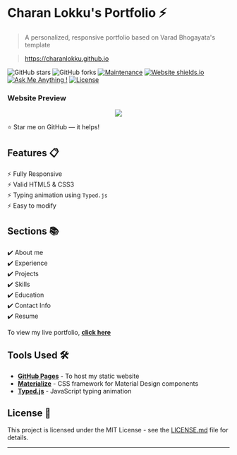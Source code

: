 # Charan Lokku's Portfolio ⚡️ 
> A personalized, responsive portfolio based on Varad Bhogayata's template

> https://charanlokku.github.io

![GitHub stars](https://img.shields.io/github/stars/charanlokku/charanlokku.github.io) 
![GitHub forks](https://img.shields.io/github/forks/charanlokku/charanlokku.github.io)
[![Maintenance](https://img.shields.io/badge/maintained-yes-green.svg)](https://github.com/charanlokku/charanlokku.github.io/commits/master)
[![Website shields.io](https://img.shields.io/badge/website-up-yellow)](http://charanlokku.github.io/)
[![Ask Me Anything !](https://img.shields.io/badge/ask%20me-linkedin-1abc9c.svg)](https://www.linkedin.com/in/your-linkedin/)
[![License](http://img.shields.io/:license-mit-blue.svg?style=flat-square)](http://badges.mit-license.org)

### Website Preview
<p align="center"> 
  <kbd>
    <a href="https://charanlokku.github.io" target="_blank"><img src="examples/preview.gif">
  </a>
  </kbd>
</p>

:star: Star me on GitHub — it helps!

## Features 📋
⚡️ Fully Responsive\
⚡️ Valid HTML5 & CSS3\
⚡️ Typing animation using `Typed.js`\
⚡️ Easy to modify

## Sections 📚
✔️ About me\
✔️ Experience\
✔️ Projects \
✔️ Skills \
✔️ Education\
✔️ Contact Info\
✔️ Resume

To view my live portfolio, **[click here](https://charanlokku.github.io/)**

## Tools Used 🛠️
* [<b>GitHub Pages</b>](https://create-react-app.dev/docs/deployment/#github-pages) - To host my static website
* [<b>Materialize</b>](https://materializecss.com/) - CSS framework for Material Design components
* [<b>Typed.js</b>](https://mattboldt.com/demos/typed-js/) - JavaScript typing animation

## License 📄
This project is licensed under the MIT License - see the [LICENSE.md](./LICENSE) file for details.

---
